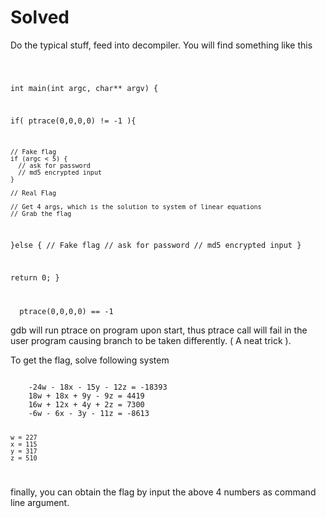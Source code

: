 
# Solved

Do the typical stuff, feed into decompiler. You will find something like this


<code> 

int main(int argc, char** argv)
{

  if( ptrace(0,0,0,0) != -1 ){
    
    // Fake flag
    if (argc < 5) {
      // ask for password
      // md5 encrypted input
    }

    // Real Flag

    // Get 4 args, which is the solution to system of linear equations
    // Grab the flag


  }else {
    // Fake flag
    // ask for password
    // md5 encrypted input
  }


  return 0;
}

</code>


<code>
  ptrace(0,0,0,0) == -1 
</code>

gdb will run ptrace on program upon start, thus ptrace call will fail in the user program causing branch to be taken differently. ( A neat trick ).


To get the flag, solve following system

<code>
    -24w - 18x - 15y - 12z = -18393
    18w + 18x + 9y - 9z = 4419
    16w + 12x + 4y + 2z = 7300
    -6w - 6x - 3y - 11z = -8613

    w = 227
    x = 115
    y = 317
    z = 510
</code>

finally, you can obtain the flag by input the above 4 numbers as command line argument.
